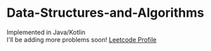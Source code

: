 # Data-Structures-and-Algorithms

Implemented in Java/Kotlin     
I'll be adding more problems soon!
[Leetcode Profile](https://leetcode.com/yash-k9/)
